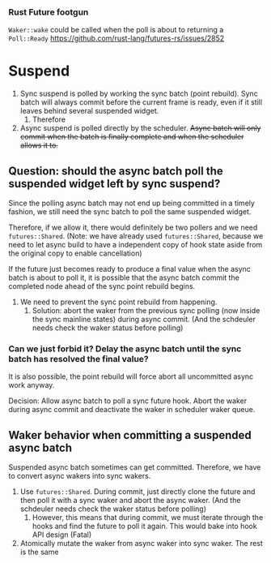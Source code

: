








### Rust Future footgun
`Waker::wake` could be called when the poll is about to returning a `Poll::Ready` https://github.com/rust-lang/futures-rs/issues/2852


# Suspend
1. Sync suspend is polled by working the sync batch (point rebuild). Sync batch will always commit before the current frame is ready, even if it still leaves behind several suspended widget.
    1. Therefore 
2. Async suspend is polled directly by the scheduler. ~~Async batch will only commit when the batch is finally complete and when the scheduler allows it to.~~

## Question: should the async batch poll the suspended widget left by sync suspend?
Since the polling async batch may not end up being committed in a timely fashion, we still need the sync batch to poll the same suspended widget.

Therefore, if we allow it, there would definitely be two pollers and we need `futures::Shared`. (Note: we have already used `futures::Shared`, because we need to let async build to have a independent copy of hook state aside from the original copy to enable cancellation)

If the future just becomes ready to produce a final value when the async batch is about to poll it, it is possible that the async batch commit the completed node ahead of the sync point rebuild begins.
1. We need to prevent the sync point rebuild from happening. 
    1. Solution: abort the waker from the previous sync polling (now inside the sync mainline states) during async commit. (And the schdeuler needs check the waker status before polling)


### Can we just forbid it? Delay the async batch until the sync batch has resolved the final value?
It is also possible, the point rebuild will force abort all uncommitted async work anyway.

Decision: Allow async batch to poll a sync future hook. Abort the waker during async commit and deactivate the waker in scheduler waker queue.


## Waker behavior when committing a suspended async batch
Suspended async batch sometimes can get committed. Therefore, we have to convert async wakers into sync wakers.

1. Use `futures::Shared`. During commit, just directly clone the future and then poll it with a sync waker and abort the async waker. (And the schdeuler needs check the waker status before polling)
    1. However, this means that during commit, we must iterate through the hooks and find the future to poll it again. This would bake into hook API design (Fatal)
2. Atomically mutate the waker from async waker into sync waker. The rest is the same

